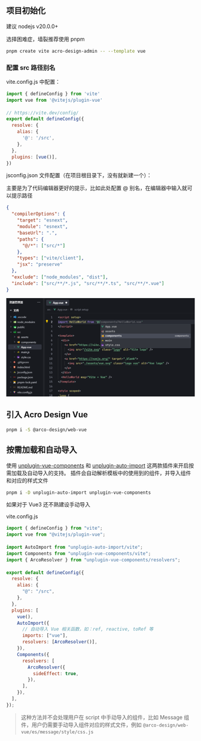 ## 项目初始化

建议 nodejs v20.0.0+

选择困难症，墙裂推荐使用 pnpm

```bash
pnpm create vite acro-design-admin -- --template vue
```



### 配置 src 路径别名

vite.config.js 中配置：

```js
import { defineConfig } from 'vite'
import vue from '@vitejs/plugin-vue'

// https://vite.dev/config/
export default defineConfig({
  resolve: {
    alias: {
      '@': '/src',
    },
  },
  plugins: [vue()],
})
```

jsconfig.json 文件配置（在项目根目录下，没有就新建一个）：

主要是为了代码编辑器更好的提示，比如此处配置 @ 别名，在编辑器中输入就可以提示路径

```json
{
  "compilerOptions": {
    "target": "esnext",
    "module": "esnext",
    "baseUrl": ".",
    "paths": {
      "@/*": ["src/*"]
    },
    "types": ["vite/client"],
    "jsx": "preserve"
  },
  "exclude": ["node_modules", "dist"],
  "include": ["src/**/*.js", "src/**/*.ts", "src/**/*.vue"]
}
```

![](.\images\jsconfig文件别名提示.png)



## 引入 Acro Design Vue

```bash
pnpm i -S @arco-design/web-vue
```





## 按需加载和自动导入

使用 [unplugin-vue-components](https://github.com/antfu/unplugin-vue-components) 和 [unplugin-auto-import](https://github.com/antfu/unplugin-auto-import) 这两款插件来开启按需加载及自动导入的支持。
插件会自动解析模板中的使用到的组件，并导入组件和对应的样式文件

```bash
pnpm i -D unplugin-auto-import unplugin-vue-components
```

如果对于 Vue3 还不熟建设手动导入

vite.config.js

```js
import { defineConfig } from "vite";
import vue from "@vitejs/plugin-vue";

import AutoImport from "unplugin-auto-import/vite";
import Components from "unplugin-vue-components/vite";
import { ArcoResolver } from "unplugin-vue-components/resolvers";

export default defineConfig({
  resolve: {
    alias: {
      "@": "/src",
    },
  },
  plugins: [
    vue(),
    AutoImport({
      // 自动导入 Vue 相关函数，如：ref, reactive, toRef 等
      imports: ["vue"],
      resolvers: [ArcoResolver()],
    }),
    Components({
      resolvers: [
        ArcoResolver({
          sideEffect: true,
        }),
      ],
    }),
  ],
});
```

> 这种方法并不会处理用户在 script 中手动导入的组件，比如 Message 组件，用户仍需要手动导入组件对应的样式文件，例如 `@arco-design/web-vue/es/message/style/css.js`



